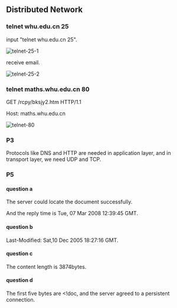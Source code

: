 ## Distributed Network

### telnet whu.edu.cn 25

input "telnet whu.edu.cn 25".

![telnet-25-1](https://s1.ax1x.com/2020/03/17/8tvPlq.jpg)

receive email.

![telnet-25-2](https://s1.ax1x.com/2020/03/17/8tvi60.png)

### telnet maths.whu.edu.cn 80

GET /rcpy/bksjy2.htm HTTP/1.1

Host: maths.whu.edu.cn

![telnet-80](https://s1.ax1x.com/2020/03/17/8tvek4.jpg)

### P3

Protocols like DNS and HTTP are needed in application layer, and in transport layer, we need UDP and TCP.

### P5

#### question a

The server could locate the document successfully. 

And the reply time is Tue, 07 Mar 2008 12:39:45 GMT.

#### question b

Last-Modified: Sat,10 Dec 2005 18:27:16 GMT.

#### question c

The content length is 3874bytes.

#### question d

The first five bytes are <!doc, and the server agreed to a persistent connection.